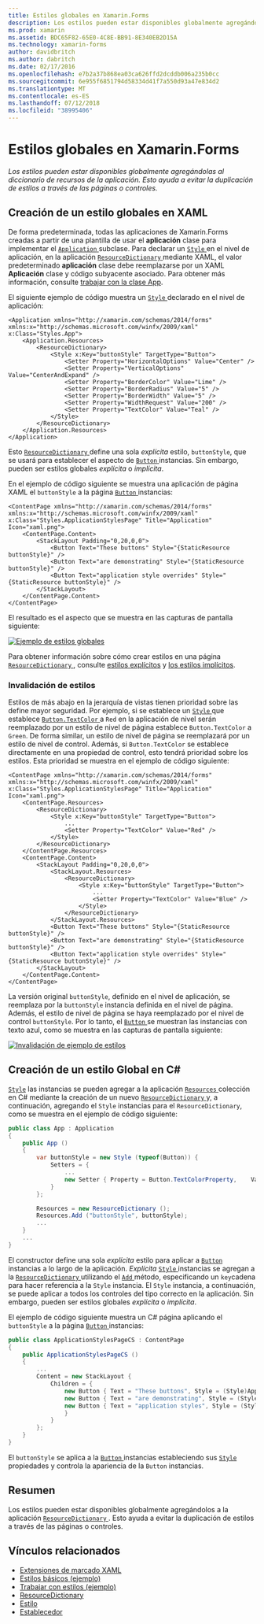 ```yaml
---
title: Estilos globales en Xamarin.Forms
description: Los estilos pueden estar disponibles globalmente agregándolas al diccionario de recursos de la aplicación. Esto ayuda a evitar la duplicación de estilos a través de las páginas o controles.
ms.prod: xamarin
ms.assetid: BDC65F82-65E0-4C8E-BB91-8E340EB2D15A
ms.technology: xamarin-forms
author: davidbritch
ms.author: dabritch
ms.date: 02/17/2016
ms.openlocfilehash: e7b2a37b868ea03ca626ffd2dcddb006a235b0cc
ms.sourcegitcommit: 6e955f6851794d58334d41f7a550d93a47e834d2
ms.translationtype: MT
ms.contentlocale: es-ES
ms.lasthandoff: 07/12/2018
ms.locfileid: "38995406"
---
```

# <a name="global-styles-in-xamarinforms"></a>Estilos globales en Xamarin.Forms

_Los estilos pueden estar disponibles globalmente agregándolas al diccionario de recursos de la aplicación. Esto ayuda a evitar la duplicación de estilos a través de las páginas o controles._

## <a name="creating-a-global-style-in-xaml"></a>Creación de un estilo globales en XAML

De forma predeterminada, todas las aplicaciones de Xamarin.Forms creadas a partir de una plantilla de usar el **aplicación** clase para implementar el [ `Application` ](xref:Xamarin.Forms.Application) subclase. Para declarar un [ `Style` ](xref:Xamarin.Forms.Style) en el nivel de aplicación, en la aplicación [ `ResourceDictionary` ](xref:Xamarin.Forms.ResourceDictionary) mediante XAML, el valor predeterminado **aplicación** clase debe reemplazarse por un XAML **Aplicación** clase y código subyacente asociado. Para obtener más información, consulte [trabajar con la clase App](~/xamarin-forms/app-fundamentals/application-class.md).

El siguiente ejemplo de código muestra un [ `Style` ](xref:Xamarin.Forms.Style) declarado en el nivel de aplicación:

```xaml
<Application xmlns="http://xamarin.com/schemas/2014/forms" xmlns:x="http://schemas.microsoft.com/winfx/2009/xaml" x:Class="Styles.App">
    <Application.Resources>
        <ResourceDictionary>
            <Style x:Key="buttonStyle" TargetType="Button">
                <Setter Property="HorizontalOptions" Value="Center" />
                <Setter Property="VerticalOptions" Value="CenterAndExpand" />
                <Setter Property="BorderColor" Value="Lime" />
                <Setter Property="BorderRadius" Value="5" />
                <Setter Property="BorderWidth" Value="5" />
                <Setter Property="WidthRequest" Value="200" />
                <Setter Property="TextColor" Value="Teal" />
            </Style>
        </ResourceDictionary>
    </Application.Resources>
</Application>
```

Esto [ `ResourceDictionary` ](xref:Xamarin.Forms.ResourceDictionary) define una sola *explícita* estilo, `buttonStyle`, que se usará para establecer el aspecto de [ `Button` ](xref:Xamarin.Forms.Button) instancias. Sin embargo, pueden ser estilos globales *explícita* o *implícita*.

En el ejemplo de código siguiente se muestra una aplicación de página XAML el `buttonStyle` a la página [ `Button` ](xref:Xamarin.Forms.Button) instancias:

```xaml
<ContentPage xmlns="http://xamarin.com/schemas/2014/forms" xmlns:x="http://schemas.microsoft.com/winfx/2009/xaml" x:Class="Styles.ApplicationStylesPage" Title="Application" Icon="xaml.png">
    <ContentPage.Content>
        <StackLayout Padding="0,20,0,0">
            <Button Text="These buttons" Style="{StaticResource buttonStyle}" />
            <Button Text="are demonstrating" Style="{StaticResource buttonStyle}" />
            <Button Text="application style overrides" Style="{StaticResource buttonStyle}" />
        </StackLayout>
    </ContentPage.Content>
</ContentPage>
```

El resultado es el aspecto que se muestra en las capturas de pantalla siguiente:

[![](application-images/application-styles-1.png "Ejemplo de estilos globales")](application-images/application-styles-1-large.png#lightbox "ejemplo estilos globales")

Para obtener información sobre cómo crear estilos en una página [ `ResourceDictionary` ](xref:Xamarin.Forms.ResourceDictionary), consulte [estilos explícitos](~/xamarin-forms/user-interface/styles/explicit.md) y [los estilos implícitos](~/xamarin-forms/user-interface/styles/implicit.md).

### <a name="overriding-styles"></a>Invalidación de estilos

Estilos de más abajo en la jerarquía de vistas tienen prioridad sobre las define mayor seguridad. Por ejemplo, si se establece un [ `Style` ](xref:Xamarin.Forms.Style) que establece [ `Button.TextColor` ](xref:Xamarin.Forms.Button.TextColor) a `Red` en la aplicación de nivel serán reemplazado por un estilo de nivel de página establece `Button.TextColor` a `Green`. De forma similar, un estilo de nivel de página se reemplazará por un estilo de nivel de control. Además, si `Button.TextColor` se establece directamente en una propiedad de control, esto tendrá prioridad sobre los estilos. Esta prioridad se muestra en el ejemplo de código siguiente:

```xaml
<ContentPage xmlns="http://xamarin.com/schemas/2014/forms" xmlns:x="http://schemas.microsoft.com/winfx/2009/xaml" x:Class="Styles.ApplicationStylesPage" Title="Application" Icon="xaml.png">
    <ContentPage.Resources>
        <ResourceDictionary>
            <Style x:Key="buttonStyle" TargetType="Button">
                ...
                <Setter Property="TextColor" Value="Red" />
            </Style>
        </ResourceDictionary>
    </ContentPage.Resources>
    <ContentPage.Content>
        <StackLayout Padding="0,20,0,0">
            <StackLayout.Resources>
                <ResourceDictionary>
                    <Style x:Key="buttonStyle" TargetType="Button">
                        ...
                        <Setter Property="TextColor" Value="Blue" />
                    </Style>
                </ResourceDictionary>
            </StackLayout.Resources>
            <Button Text="These buttons" Style="{StaticResource buttonStyle}" />
            <Button Text="are demonstrating" Style="{StaticResource buttonStyle}" />
            <Button Text="application style overrides" Style="{StaticResource buttonStyle}" />
        </StackLayout>
    </ContentPage.Content>
</ContentPage>
```

La versión original `buttonStyle`, definido en el nivel de aplicación, se reemplaza por la `buttonStyle` instancia definida en el nivel de página. Además, el estilo de nivel de página se haya reemplazado por el nivel de control `buttonStyle`. Por lo tanto, el [ `Button` ](xref:Xamarin.Forms.Button) se muestran las instancias con texto azul, como se muestra en las capturas de pantalla siguiente:

[![](application-images/application-styles-2.png "Invalidación de ejemplo de estilos")](application-images/application-styles-2-large.png#lightbox "invalidar el ejemplo de estilos")

## <a name="creating-a-global-style-in-c35"></a>Creación de un estilo Global en C&#35;

[`Style`](xref:Xamarin.Forms.Style) las instancias se pueden agregar a la aplicación [ `Resources` ](xref:Xamarin.Forms.VisualElement.Resources) colección en C# mediante la creación de un nuevo [ `ResourceDictionary` ](xref:Xamarin.Forms.ResourceDictionary)y, a continuación, agregando el `Style` instancias para el `ResourceDictionary`, como se muestra en el ejemplo de código siguiente:

```csharp
public class App : Application
{
    public App ()
    {
        var buttonStyle = new Style (typeof(Button)) {
            Setters = {
                ...
                new Setter { Property = Button.TextColorProperty,    Value = Color.Teal }
            }
        };

        Resources = new ResourceDictionary ();
        Resources.Add ("buttonStyle", buttonStyle);
        ...
    }
    ...
}
```

El constructor define una sola *explícita* estilo para aplicar a [ `Button` ](xref:Xamarin.Forms.Button) instancias a lo largo de la aplicación. *Explícita* [ `Style` ](xref:Xamarin.Forms.Style) instancias se agregan a la [ `ResourceDictionary` ](xref:Xamarin.Forms.ResourceDictionary) utilizando el [ `Add` ](xref:Xamarin.Forms.ResourceDictionary.Add(System.String,System.Object)) método, especificando un `key`cadena para hacer referencia a la `Style` instancia. El `Style` instancia, a continuación, se puede aplicar a todos los controles del tipo correcto en la aplicación. Sin embargo, pueden ser estilos globales *explícita* o *implícita*.

El ejemplo de código siguiente muestra un C# página aplicando el `buttonStyle` a la página [ `Button` ](xref:Xamarin.Forms.Button) instancias:

```csharp
public class ApplicationStylesPageCS : ContentPage
{
    public ApplicationStylesPageCS ()
    {
        ...
        Content = new StackLayout {
            Children = {
                new Button { Text = "These buttons", Style = (Style)Application.Current.Resources ["buttonStyle"] },
                new Button { Text = "are demonstrating", Style = (Style)Application.Current.Resources ["buttonStyle"] },
                new Button { Text = "application styles", Style = (Style)Application.Current.Resources ["buttonStyle"]
                }
            }
        };
    }
}
```

El `buttonStyle` se aplica a la [ `Button` ](xref:Xamarin.Forms.Button) instancias estableciendo sus [ `Style` ](xref:Xamarin.Forms.VisualElement.Style) propiedades y controla la apariencia de la `Button` instancias.

## <a name="summary"></a>Resumen

Los estilos pueden estar disponibles globalmente agregándolos a la aplicación [ `ResourceDictionary` ](xref:Xamarin.Forms.ResourceDictionary). Esto ayuda a evitar la duplicación de estilos a través de las páginas o controles.



## <a name="related-links"></a>Vínculos relacionados

- [Extensiones de marcado XAML](~/xamarin-forms/xaml/xaml-basics/xaml-markup-extensions.md)
- [Estilos básicos (ejemplo)](https://developer.xamarin.com/samples/xamarin-forms/UserInterface/Styles/BasicStyles/)
- [Trabajar con estilos (ejemplo)](https://developer.xamarin.com/samples/xamarin-forms/WorkingWithStyles/)
- [ResourceDictionary](xref:Xamarin.Forms.ResourceDictionary)
- [Estilo](xref:Xamarin.Forms.Style)
- [Establecedor](xref:Xamarin.Forms.Setter)
